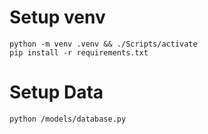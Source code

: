 # Setup venv
```
python -m venv .venv && ./Scripts/activate
pip install -r requirements.txt
```

# Setup Data
```bash
python /models/database.py
```